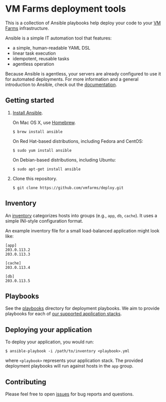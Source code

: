 # VM Farms deployment tools

This is a collection of Ansible playbooks help deploy your code to your [VM Farms](http://vmfarms.com/) infrastructure.

Ansible is a simple IT automation tool that features:

* a simple, human-readable YAML DSL
* linear task execution
* idempotent, reusable tasks
* agentless operation

Because Ansible is agentless, your servers are already configured to use it for automated deployments. For more information and a general introduction to Ansible, check out the [documentation](http://docs.ansible.com/).

## Getting started

1. [Install Ansible](http://docs.ansible.com/intro_installation.html).

    On Mac OS X, use [Homebrew](http://brew.sh).

    ```
    $ brew install ansible
    ```

    On Red Hat-based distributions, including Fedora and CentOS:

    ```
    $ sudo yum install ansible
    ```

    On Debian-based distributions, including Ubuntu:

    ```
    $ sudo apt-get install ansible
    ```

2. Clone this repository.

    ```
    $ git clone https://github.com/vmfarms/deploy.git
    ```

## Inventory

An [inventory](http://docs.ansible.com/intro_inventory.html) categorizes hosts into groups (e.g., `app`, `db`, `cache`). It uses a simple INI-style configuration format.

An example inventory file for a small load-balanced application might look like:

```
[app]
203.0.113.2
203.0.113.3

[cache]
203.0.113.4

[db]
203.0.113.5
```

## Playbooks

See the [playbooks](./playbooks) directory for deployment playbooks. We aim to provide playbooks for each of [our supported application stacks](http://vmfarms.com/our-platform/).

## Deploying your application

To deploy your application, you would run:

```
$ ansible-playbook -i /path/to/inventory <playbook>.yml
```

where `<playbook>` represents your application stack. The provided deployment playbooks will run against hosts in the `app` group.

## Contributing

Please feel free to open [issues](https://github.com/vmfarms/deploy/issues) for bug reports and questions. 
